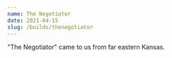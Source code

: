 ```yaml
---
name: The Negotiator
date: 2021-04-15
slug: /builds/thenegotiator
---
```


"The Negotiator" came to us from far eastern Kansas.

